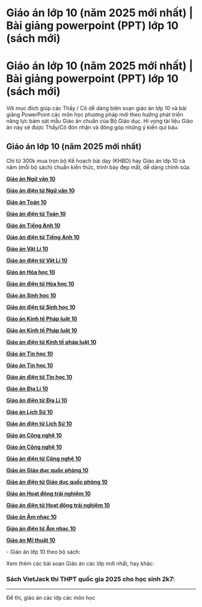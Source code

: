 # Giáo án lớp 10 (năm 2025 mới nhất) | Bài giảng powerpoint (PPT) lớp 10 (sách mới)

# Giáo án lớp 10 (năm 2025 mới nhất) | Bài giảng powerpoint (PPT) lớp 10 (sách mới)

Với mục đích giúp các Thầy / Cô dễ dàng biên soạn giáo án lớp 10 và bài giảng PowerPoint các môn học phương pháp mới theo hướng phát triển năng lực bám sát mẫu Giáo án chuẩn của Bộ Giáo dục. Hi vọng tài liệu Giáo án này sẽ được Thầy/Cô đón nhận và đóng góp những ý kiến quí báu.

## Giáo án lớp 10 (năm 2025 mới nhất)

Chỉ từ 300k mua trọn bộ Kế hoạch bài dạy (KHBD) hay Giáo án lớp 10 cả năm (mỗi bộ sách) chuẩn kiến thức, trình bày đẹp mắt, dễ dàng chỉnh sửa:

[**Giáo án Ngữ văn 10**](https://vietjack.com/giao-an-ngu-van-10/index.jsp)

[**Giáo án điện tử Ngữ văn 10**](https://vietjack.com/giao-an/giao-an-dien-tu-ngu-van-lop-10.jsp)

[**Giáo án Toán 10**](https://vietjack.com/giao-an-toan-10/index.jsp)

[**Giáo án điện tử Toán 10**](https://vietjack.com/giao-an/giao-an-dien-tu-toan-lop-10.jsp)

[**Giáo án Tiếng Anh 10**](https://vietjack.com/giao-an-tieng-anh-10/index.jsp)

[**Giáo án điện tử Tiếng Anh 10**](https://vietjack.com/giao-an/giao-an-dien-tu-tieng-anh-lop-10.jsp)

[**Giáo án Vật Lí 10**](https://vietjack.com/giao-an-vat-li-10/index.jsp)

[**Giáo án điện tử Vật Lí 10**](https://vietjack.com/giao-an/giao-an-dien-tu-vat-li-lop-10.jsp)

[**Giáo án Hóa học 10**](https://vietjack.com/giao-an-hoa-hoc-10/index.jsp)

[**Giáo án điện tử Hóa học 10**](https://vietjack.com/giao-an/giao-an-dien-tu-hoa-hoc-lop-10.jsp)

[**Giáo án Sinh học 10**](https://vietjack.com/giao-an-sinh-hoc-10/index.jsp)

[**Giáo án điện tử Sinh học 10**](https://vietjack.com/giao-an/giao-an-dien-tu-sinh-hoc-lop-10.jsp)

[**Giáo án Kinh tế Pháp luật 10**](https://vietjack.com/giao-an/giao-an-kinh-te-phap-luat-10.jsp)

[**Giáo án Kinh tế Pháp luật 10**](https://vietjack.com/giao-an-ktpl-10/index.jsp)

[**Giáo án điện tử Kinh tế pháp luật 10**](https://vietjack.com/giao-an/giao-an-dien-tu-kinh-te-phap-luat-lop-10.jsp)

[**Giáo án Tin học 10**](https://vietjack.com/giao-an/giao-an-tin-10.jsp)

[**Giáo án Tin học 10**](https://vietjack.com/giao-an-tin-hoc-10/index.jsp)

[**Giáo án điện tử Tin học 10**](https://vietjack.com/giao-an/giao-an-dien-tu-tin-hoc-lop-10.jsp)

[**Giáo án Địa Lí 10**](https://vietjack.com/giao-an-dia-li-10/index.jsp)

[**Giáo án điện tử Địa Lí 10**](https://vietjack.com/giao-an/giao-an-dien-tu-dia-li-lop-10.jsp)

[**Giáo án Lịch Sử 10**](https://vietjack.com/giao-an-lich-su-10/index.jsp)

[**Giáo án điện tử Lịch Sử 10**](https://vietjack.com/giao-an/giao-an-dien-tu-lich-su-lop-10.jsp)

[**Giáo án Công nghệ 10**](https://vietjack.com/giao-an/giao-an-cong-nghe-10.jsp)

[**Giáo án Công nghệ 10**](https://vietjack.com/giao-an-cong-nghe-10/index.jsp)

[**Giáo án điện tử Công nghệ 10**](https://vietjack.com/giao-an/giao-an-dien-tu-cong-nghe-lop-10.jsp)

[**Giáo án Giáo dục quốc phòng 10**](https://vietjack.com/giao-an/giao-an-giao-duc-quoc-phong-10.jsp)

[**Giáo án điện tử Giáo dục quốc phòng 10**](https://vietjack.com/giao-an/giao-an-dien-tu-giao-duc-quoc-phong-lop-10.jsp)

[**Giáo án Hoạt động trải nghiệm 10**](https://vietjack.com/giao-an/giao-an-hdtn-10.jsp)

[**Giáo án điện tử Hoạt động trải nghiệm 10**](https://vietjack.com/giao-an/giao-an-dien-tu-hoat-dong-trai-ngiem-lop-10.jsp)

[**Giáo án Âm nhạc 10**](https://vietjack.com/giao-an/giao-an-am-nhac-10.jsp)

[**Giáo án điện tử Âm nhạc 10**](https://vietjack.com/giao-an/giao-an-dien-tu-am-nhac-lop-10.jsp)

[**Giáo án Mĩ thuật 10**](https://vietjack.com/giao-an/giao-an-mi-thuat-10.jsp)

\- Giáo án lớp 10 theo bộ sách:

Xem thêm các bài soạn Giáo án các lớp mới nhất, hay khác:

### Sách VietJack thi THPT quốc gia 2025 cho học sinh 2k7:

* * *

Đề thi, giáo án các lớp các môn học
